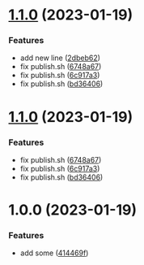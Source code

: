 # [1.1.0](https://github.com/LoundGY/test_lib/compare/v1.0.0...v1.1.0) (2023-01-19)


### Features

* add new line ([2dbeb62](https://github.com/LoundGY/test_lib/commit/2dbeb62e1336239f627980154ae72a3c06a989ce))
* fix publish.sh ([6748a67](https://github.com/LoundGY/test_lib/commit/6748a67f3986165e24ffe6aa1bafa530ef263c05))
* fix publish.sh ([6c917a3](https://github.com/LoundGY/test_lib/commit/6c917a3ace377360eec933377552cf836757338d))
* fix publish.sh ([bd36406](https://github.com/LoundGY/test_lib/commit/bd364068023c7b7354541dd22ec26aefab460d04))

# [1.1.0](https://github.com/LoundGY/test_lib/compare/v1.0.0...v1.1.0) (2023-01-19)


### Features

* fix publish.sh ([6748a67](https://github.com/LoundGY/test_lib/commit/6748a67f3986165e24ffe6aa1bafa530ef263c05))
* fix publish.sh ([6c917a3](https://github.com/LoundGY/test_lib/commit/6c917a3ace377360eec933377552cf836757338d))
* fix publish.sh ([bd36406](https://github.com/LoundGY/test_lib/commit/bd364068023c7b7354541dd22ec26aefab460d04))

# 1.0.0 (2023-01-19)


### Features

* add some ([414469f](https://github.com/LoundGY/test_lib/commit/414469fefd443e209aa8a442831a8fde0cc5d509))
